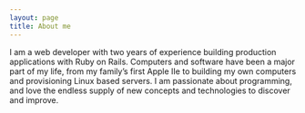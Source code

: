 ```yaml
---
layout: page
title: About me
---
```


I am a web developer with two years of experience building production applications with Ruby on Rails. Computers and software have been a major part of my life, from my family’s first Apple IIe to building my own computers and provisioning Linux based servers. I am passionate about programming, and love the endless supply of new concepts and technologies to discover and improve.

